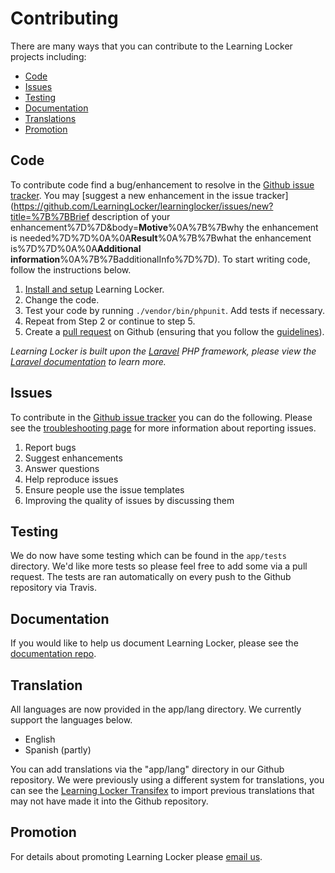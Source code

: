 ---
---

# Contributing

There are many ways that you can contribute to the Learning Locker projects including:

- [Code](#code)
- [Issues](#issues)
- [Testing](#testing)
- [Documentation](#documentation)
- [Translations](#translation)
- [Promotion](#promotion)

## Code
To contribute code find a bug/enhancement to resolve in the [Github issue tracker](https://github.com/LearningLocker/learninglocker/issues). You may [suggest a new enhancement in the issue tracker](https://github.com/LearningLocker/learninglocker/issues/new?title=%7B%7BBrief description of your enhancement%7D%7D&body=**Motive**%0A%7B%7Bwhy the enhancement is needed%7D%7D%0A%0A**Result**%0A%7B%7Bwhat the enhancement is%7D%7D%0A%0A**Additional information**%0A%7B%7BadditionalInfo%7D%7D). To start writing code, follow the instructions below.

1. [Install and setup](http://docs.learninglocker.net/installation/) Learning Locker.
2. Change the code.
3. Test your code by running `./vendor/bin/phpunit`. Add tests if necessary.
4. Repeat from Step 2 or continue to step 5.
5. Create a [pull request](/pulls) on Github (ensuring that you follow the [guidelines](/contributing.md)).

*Learning Locker is built upon the [Laravel](http://laravel.com/) PHP framework, please view the [Laravel documentation](laravel.com/docs/) to learn more.*

## Issues
To contribute in the [Github issue tracker](https://github.com/LearningLocker/learninglocker/issues) you can do the following. Please see the [troubleshooting page](../troubleshooting) for more information about reporting issues.

1. Report bugs
2. Suggest enhancements
3. Answer questions
4. Help reproduce issues
5. Ensure people use the issue templates
6. Improving the quality of issues by discussing them

## Testing
We do now have some testing which can be found in the `app/tests` directory. We'd like more tests so please feel free to add some via a pull request. The tests are ran automatically on every push to the Github repository via Travis.

## Documentation
If you would like to help us document Learning Locker, please see the [documentation repo](https://github.com/learninglocker/docs).

## Translation
All languages are now provided in the app/lang directory. We currently support the languages below.

- English
- Spanish (partly)

You can add translations via the "app/lang" directory in our Github repository. We were previously using a different system for translations, you can see the [Learning Locker Transifex](https://www.transifex.com/projects/p/learning-locker/) to import previous translations that may not have made it into the Github repository.

## Promotion
For details about promoting Learning Locker please [email us](mailto:hello@learninglocker.net).